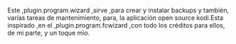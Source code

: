 Este ,plugin.program.wizard ,sirve ,para crear y instalar backups y también, varías tareas de mantenimiento, para, la aplicación open source kodi.Esta inspirado ,en el ,plugin.program.fcwizard ,con todo los créditos  para ellos, de mi parte, y un toque mio.
